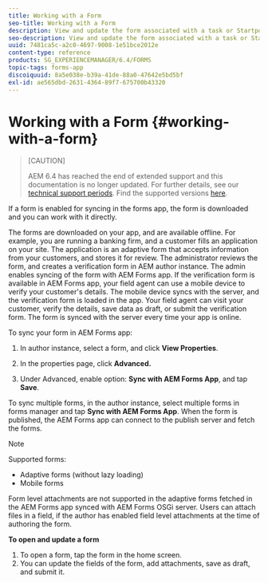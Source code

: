 ```yaml
---
title: Working with a Form
seo-title: Working with a Form
description: View and update the form associated with a task or Startpoint in the AEM Forms app
seo-description: View and update the form associated with a task or Startpoint in the AEM Forms app
uuid: 7481ca5c-a2c0-4697-9008-1e51bce2012e
content-type: reference
products: SG_EXPERIENCEMANAGER/6.4/FORMS
topic-tags: forms-app
discoiquuid: 8a5e038e-b39a-41de-88a0-47642e5bd5bf
exl-id: ae565dbd-2631-4364-89f7-675700b43320
---
```

# Working with a Form {#working-with-a-form}

>[CAUTION]
>
>AEM 6.4 has reached the end of extended support and this documentation is no longer updated. For further details, see our [technical support periods](https://helpx.adobe.com/support/programs/eol-matrix.html). Find the supported versions [here](https://experienceleague.adobe.com/docs/).

If a form is enabled for syncing in the forms app, the form is downloaded and you can work with it directly.

The forms are downloaded on your app, and are available offline. For example, you are running a banking firm, and a customer fills an application on your site. The application is an adaptive form that accepts information from your customers, and stores it for review. The administrator reviews the form, and creates a verification form in AEM author instance. The admin enables syncing of the form with AEM Forms app. If the verification form is available in AEM Forms app, your field agent can use a mobile device to verify your customer's details. The mobile device syncs with the server, and the verification form is loaded in the app. Your field agent can visit your customer, verify the details, save data as draft, or submit the verification form. The form is synced with the server every time your app is online.

To sync your form in AEM Forms app:

1. In author instance, select a form, and click **View Properties**.  

1. In the properties page, click **Advanced.**
1. Under Advanced, enable option: **Sync with AEM Forms App**, and tap **Save**.

To sync multiple forms, in the author instance, select multiple forms in forms manager and tap **Sync with AEM Forms App**. When the form is published, the AEM Forms app can connect to the publish server and fetch the forms.

>[!NOTE]
>
>Supported forms:
>
>* Adaptive forms (without lazy loading)
>* Mobile forms
>
>Form level attachments are not supported in the adaptive forms fetched in the AEM Forms app synced with AEM Forms OSGi server. Users can attach files in a field, if the author has enabled field level attachments at the time of authoring the form.

**To open and update a form**

1. To open a form, tap the form in the home screen.
1. You can update the fields of the form, add attachments, save as draft, and submit it.
